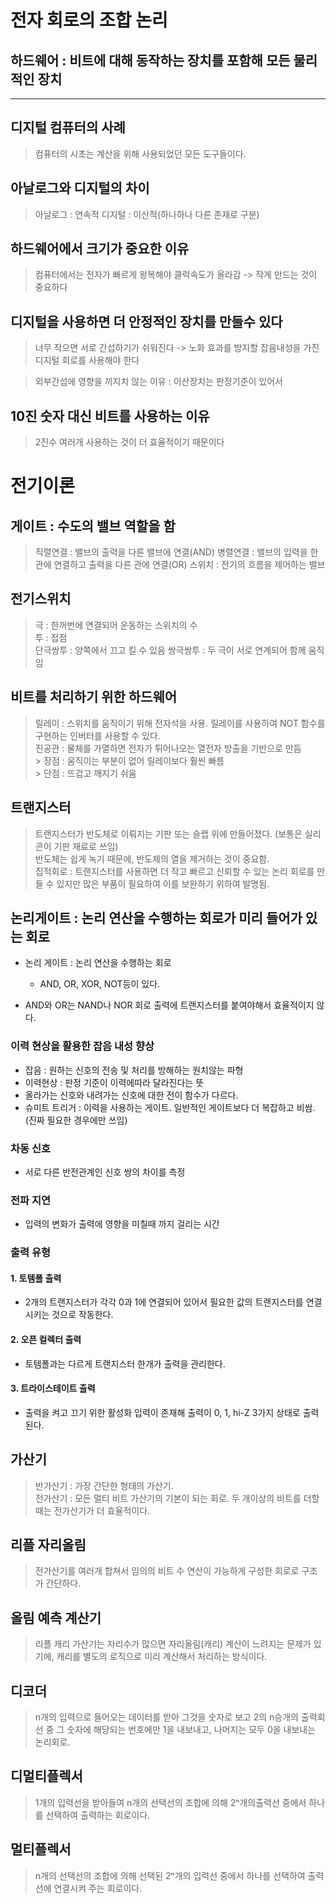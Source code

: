 # 전자 회로의 조합 논리
## 하드웨어 : 비트에 대해 동작하는 장치를 포함해 모든 물리적인 장치
---
## 디지털 컴퓨터의 사례
> 컴퓨터의 시초는 계산을 위해 사용되었던 모든 도구들이다.

## 아날로그와 디지털의 차이
> 아날로그 : 연속적
> 디지털 : 이산적(하나하나 다른 존재로 구분)

## 하드웨어에서 크기가 중요한 이유
> 컴퓨터에서는 전자가 빠르게 왕복해야 클럭속도가 올라감 -> 작게 만드는 것이 중요하다

## 디지털을 사용하면 더 안정적인 장치를 만들수 있다
> 너무 작으면 서로 간섭하기가 쉬워진다 
-> 노화 효과를 방지할 잡음내성을 가진 디지털 회로를 사용해야 한다

> 외부간섭에 영향을 끼지치 않는 이유 : 이산장치는 판정기준이 있어서

## 10진 숫자 대신 비트를 사용하는 이유
> 2진수 여러개 사용하는 것이 더 효율적이기 때문이다

# 전기이론

## 게이트 : 수도의 밸브 역할을 함
> 직렬연결 : 밸브의 출력을 다른 밸브에 연결(AND)
> 병렬연결 : 밸브의 입력을 한 관에 연결하고 출력을 다른 관에 연결(OR)
> 스위치 : 전기의 흐름을 제어하는 밸브

## 전기스위치
> 극 : 한꺼번에 연결되어 운동하는 스위치의 수  
> 투 : 접점  
> 단극쌍투 : 양쪽에서 끄고 킬 수 있음
> 쌍극쌍투 : 두 극이 서로 연계되어 함께 움직임

## 비트를 처리하기 위한 하드웨어
> 릴레이 : 스위치를 움직이기 위해 전자석을 사용. 릴레이를 사용하여 NOT 함수를 구현하는 인버터를 사용할 수 있다.   
> 진공관 : 물체를 가열하면 전자가 튀어나오는 열전자 방출을 기반으로 만듬   
    > 장점 : 움직이는 부분이 없어 릴레이보다 훨씬 빠름   
    > 단점 : 뜨겁고 깨지기 쉬움   

## 트랜지스터
> 트랜지스터가 반도체로 이뤄지는 기판 또는 슬랩 위에 만들어졌다. (보통은 실리콘이 기판 재료로 쓰임)   
> 반도체는 쉽게 녹기 때문에, 반도체의 열을 제거하는 것이 중요함.   
> 집적회로 : 트랜지스터를 사용하면 더 작고 빠르고 신뢰할 수 있는 논리 회로를 만들 수 있지만 많은 부품이 필요하여 이를 보완하기 위하여 발명됨.

## 논리게이트 : 논리 연산을 수행하는 회로가 미리 들어가 있는 회로
- 논리 게이트 : 논리 연산을 수행하는 회로
  - AND, OR, XOR, NOT등이 있다.
 
- AND와 OR는 NAND나 NOR 회로 출력에 트랜지스터를 붙여야해서 효율적이지 않다.
### 이력 현상을 활용한 잡음 내성 향상
- 잡음 : 원하는 신호의 전송 및 처리를 방해하는 원치않는 파형
- 이력현상 : 판정 기준이 이력에따라 달라진다는 뜻
- 올라가는 신호와 내려가는 신호에 대한 전이 함수가 다르다.
- 슈미트 트리거 : 이력을 사용하는 게이트. 일반적인 게이트보다 더 복잡하고 비쌈. (진짜 필요한 경우에만 쓰임)
### 차동 신호
- 서로 다른 반전관계인 신호 쌍의 차이를 측정
### 전파 지연
- 입력의 변화가 출력에 영향을 미칠때 까지 걸리는 시간
### 출력 유형

#### 1. 토템폴 출력
- 2개의 트랜지스터가 각각 0과 1에 연결되어 있어서 필요한 값의 트랜지스터를 연결시키는 것으로 작동한다.
  
#### 2. 오픈 컬렉터 출력
- 토템폴과는 다르게 트랜지스터 한개가 출력을 관리한다.
#### 3. 트라이스테이트 출력
- 출력을 켜고 끄기 위한 활성화 입력이 존재해 출력이 0, 1, hi-Z 3가지 상태로 출력된다.

## 가산기 
> 반가산기 : 가장 간단한 형태의 가산기.   
> 전가산기 : 모든 멀티 비트 가산기의 기본이 되는 회로. 두 개이상의 비트를 더할 때는 전가산기가 더 효율적이다.

## 리플 자리올림
> 전가산기를 여러개 합쳐서 임의의 비트 수 연산이 가능하게 구성한 회로로 구조가 간단하다. 

## 올림 예측 계산기
> 리플 캐리 가산기는 자리수가 많으면 자리올림(캐리) 계산이 느려지는 문제가 있기에, 캐리를 별도의 로직으로 미리 계산해서 처리하는 방식이다.

## 디코더
> n개의 입력으로 들어오는 데이터를 받아 그것을 숫자로 보고 2의 n승개의 출력회선 중 그 숫자에 해당되는 번호에만 1을 내보내고, 나머지는 모두 0을 내보내는 논리회로.

## 디멀티플렉서
> 1개의 입력선을 받아들여 n개의 선택선의 조합에 의해 2ⁿ개의출력선 중에서 하나를 선택하여 출력하는 회로이다.

## 멀티플렉서
> n개의 선택선의 조합에 의해 선택된 2ⁿ개의 입력선 중에서 하나를 선택하여 출력선에 연결시켜 주는 회로이다.
